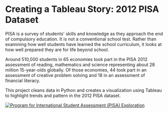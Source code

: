 # Creating a Tableau Story: 2012 PISA Dataset

PISA is a survey of students' skills and knowledge as they approach the end of compulsory education. It is not a conventional school test. Rather than examining how well students have learned the school curriculum, it looks at how well prepared they are for life beyond school.

Around 510,000 students in 65 economies took part in the PISA 2012 assessment of reading, mathematics and science representing about 28 million 15-year-olds globally. Of those economies, 44 took part in an assessment of creative problem solving and 18 in an assessment of financial literacy.

This project cleans data in Python and creates a visualization using Tableau to highlight trends and pattern in the 2012 PISA dataset.

<div class='tableauPlaceholder' id='viz1509158031967' style='position: relative'><noscript><a href='#'><img alt='Program for International Student Assessment (PISA) Exploration ' src='https:&#47;&#47;public.tableau.com&#47;static&#47;images&#47;PI&#47;PISAVisualizationsVersion3&#47;ProgramforInternationalStudentAssessmentPISAExploration&#47;1_rss.png' style='border: none' /></a></noscript><object class='tableauViz'  style='display:none;'><param name='host_url' value='https%3A%2F%2Fpublic.tableau.com%2F' /> <param name='embed_code_version' value='3' /> <param name='path' value='views&#47;PISAVisualizationsVersion3&#47;ProgramforInternationalStudentAssessmentPISAExploration?:embed=y&amp;:display_count=y' /> <param name='toolbar' value='yes' /><param name='static_image' value='https:&#47;&#47;public.tableau.com&#47;static&#47;images&#47;PI&#47;PISAVisualizationsVersion3&#47;ProgramforInternationalStudentAssessmentPISAExploration&#47;1.png' /> <param name='animate_transition' value='yes' /><param name='display_static_image' value='yes' /><param name='display_spinner' value='yes' /><param name='display_overlay' value='yes' /><param name='display_count' value='yes' /></object></div>                <script type='text/javascript'>                    var divElement = document.getElementById('viz1509158031967');                    var vizElement = divElement.getElementsByTagName('object')[0];                    vizElement.style.width='1016px';vizElement.style.height='1331px';                    var scriptElement = document.createElement('script');                    scriptElement.src = 'https://public.tableau.com/javascripts/api/viz_v1.js';                    vizElement.parentNode.insertBefore(scriptElement, vizElement);                </script>
